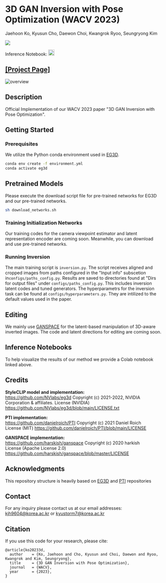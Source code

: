 # 3D GAN Inversion with Pose Optimization     (WACV 2023)
Jaehoon Ko, Kyusun Cho, Daewon Choi, Kwangrok Ryoo, Seungryong Kim

<a href="https://arxiv.org/abs/2210.07301"><img src="https://img.shields.io/badge/arXiv-2210.07301-b31b1b.svg"></a>

Inference Notebook: <a href="https://colab.research.google.com/drive/1HY8g_HR26YHsYmzrjC6K3gIaIK09bWD7?usp=sharing"><img src="https://colab.research.google.com/assets/colab-badge.svg" height=20></a>  
 ## [[Project Page]](https://3dgan-inversion.github.io./)

![overview](docs/chris_hemsworth_inv.gif)

## Description   
Official Implementation of our WACV 2023 paper "3D GAN Inversion with Pose Optimization".



## Getting Started
### Prerequisites
We utilize the Python conda environment used in [EG3D](https://github.com/NVlabs/eg3d).

```.bash
conda env create -f environment.yml
conda activate eg3d
```


## Pretrained Models
Please execute the download script file for pre-trained networks for EG3D and our pre-trained networks. 
```.bash
sh download_networks.sh
```


### Training Initialization Networks
Our training codes for the camera viewpoint estimator and latent representation encoder are coming soon.
Meanwhile, you can download and use pre-trained networks.


### Running Inversion
The main training script is `inversion.py`. The script receives aligned and cropped images from paths configured in the "Input info" subscetion in`configs/paths_config.py`. 
Results are saved to directories found at "Dirs for output files" under `configs/paths_config.py`. This includes inversion latent codes and tuned generators. 
The hyperparametrs for the inversion task can be found at  `configs/hyperparameters.py`. They are intilized to the default values used in the paper. 

## Editing
We mainly use [GANSPACE](https://github.com/harskish/ganspace) for the latent-based manipulation of 3D-aware inverted images. The code and latent directions for editing are coming soon. 

## Inference Notebooks
To help visualize the results of our method we provide a Colab notebook linked above.   




## Credits

**StyleCLIP model and implementation:**   
https://github.com/NVlabs/eg3d
Copyright (c) 2021-2022, NVIDIA Corporation & affiliates. 
License (NVIDIA) https://github.com/NVlabs/eg3d/blob/main/LICENSE.txt

**PTI implementation:**   
https://github.com/danielroich/PTI
Copyright (c) 2021 Daniel Roich  
License (MIT) https://github.com/danielroich/PTI/blob/main/LICENSE

**GANSPACE implementation:**   
https://github.com/harskish/ganspace
Copyright (c) 2020 harkish  
License (Apache License 2.0) https://github.com/harskish/ganspace/blob/master/LICENSE


## Acknowledgments
This repository structure is heavily based on [EG3D](https://github.com/NVlabs/eg3d) and [PTI](https://github.com/danielroich/PTI) repositories

## Contact
For any inquiry please contact us at our email addresses: kjh9604@korea.ac.kr or kyustorm7@korea.ac.kr


## Citation
If you use this code for your research, please cite:
```
@article{ko20233d,
  author    = {Ko, Jaehoon and Cho, Kyusun and Choi, Daewon and Ryoo, Kwangrok and Kim, Seungryong},
  title     = {3D GAN Inversion with Pose Optimization},
  journal   = {WACV},
  year      = {2023},
}
```
